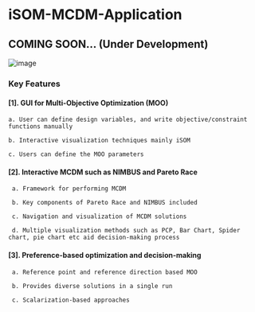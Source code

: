# iSOM-MCDM-Application
## COMING SOON... (Under Development)

![image](https://github.com/deepanshuIITM/iSOM-MCDM-Application/assets/137225940/897b79c1-6dee-40a8-96a2-101f8dbc9036)

### Key Features
#### [1]. GUI for Multi-Objective Optimization (MOO)

    a. User can define design variables, and write objective/constraint functions manually
    
    b. Interactive visualization techniques mainly iSOM
    
    c. Users can define the MOO parameters
    
#### [2]. Interactive MCDM such as NIMBUS and Pareto Race

     a. Framework for performing MCDM 
     
     b. Key components of Pareto Race and NIMBUS included 
     
     c. Navigation and visualization of MCDM solutions
     
     d. Multiple visualization methods such as PCP, Bar Chart, Spider chart, pie chart etc aid decision-making process
     
#### [3]. Preference-based optimization and decision-making

     a. Reference point and reference direction based MOO

     b. Provides diverse solutions in a single run

     c. Scalarization-based approaches




